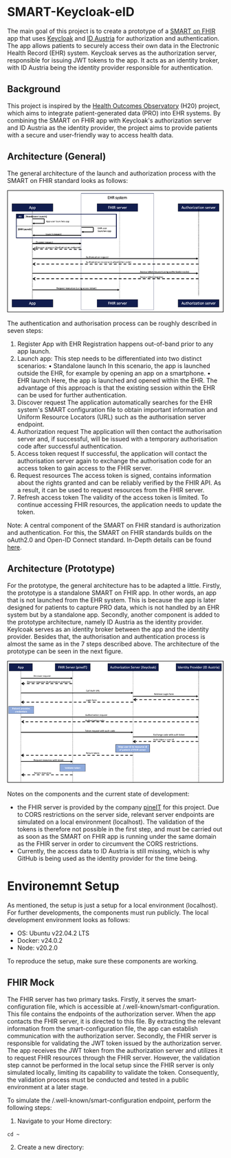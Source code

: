 # SMART-Keycloak-eID
The main goal of this project is to create a prototype of a [SMART on FHIR](https://docs.smarthealthit.org) app that uses [Keycloak](https://www.keycloak.org) and [ID Austria](https://www.oesterreich.gv.at/id-austria.html) for authorization and authentication. The app allows patients to securely access their own data in the Electronic Health Record (EHR) system. Keycloak serves as the authorization server, responsible for issuing JWT tokens to the app. It acts as an identity broker, with ID Austria being the identity provider responsible for authentication.

## Background
This project is inspired by the [Health Outcomes Observatory](https://health-outcomes-observatory.eu) (H20) project, which aims to integrate patient-generated data (PRO) into EHR systems. By combining the SMART on FHIR app with Keycloak's authorization server and ID Austria as the identity provider, the project aims to provide patients with a secure and user-friendly way to access health data.

## Architecture (General)
The general architecture of the launch and authorization process with the SMART on FHIR standard looks as follows:

![Architecture - General](images/image.png)

The authentication and authorisation process can be roughly described in seven steps:
1.	Register App with EHR
Registration happens out-of-band prior to any app launch.
2.	Launch app:
This step needs to be differentiated into two distinct scenarios:
•	Standalone launch
In this scenario, the app is launched outside the EHR, for example by opening an app on a smartphone.
•	EHR launch
Here, the app is launched and opened within the EHR. The advantage of this approach is that the existing session within the EHR can be used for further authentication.
3.	Discover request
The application automatically searches for the EHR system's SMART configuration file to obtain important information and Uniform Resource Locators (URL) such as the authorisation server endpoint.
4.	Authorization request
The application will then contact the authorisation server and, if successful, will be issued with a temporary authorisation code after successful authentication. 
5.	Access token request
If successful, the application will contact the authorisation server again to exchange the authorisation code for an access token to gain access to the FHIR server.
6.	Request resources
The access token is signed, contains information about the rights granted and can be reliably verified by the FHIR API. As a result, it can be used to request resources from the FHIR server.
7.	Refresh access token
The validity of the access token is limited. To continue accessing FHIR resources, the application needs to update the token.

Note: A central component of the SMART on FHIR standard is authorization and authentication. For this, the SMART on FHIR standards builds on the oAuth2.0 and Open-ID Connect standard. In-Depth details can be found [here](https://build.fhir.org/ig/HL7/smart-app-launch/app-launch.html#launch-app-standalone-launch). 

## Architecture (Prototype)
For the prototype, the general architecture has to be adapted a little. Firstly, the prototype is a standalone SMART on FHIR app. In other words, an app that is not launched from the EHR system. This is because the app is later designed for patients to capture PRO data, which is not handled by an EHR system but by a standalone app. Secondly, another component is added to the prototype architecture, namely ID Austria as the identity provider. Keylcoak serves as an identity broker between the app and the identity provider. Besides that, the authorisation and authentication process is almost the same as in the 7 steps described above. The architecture of the prototype can be seen in the next figure.

![Architecture - Prototype](images/image1.png)

Notes on the components and the current state of development:
- the FHIR server is provided by the company [pineIT](https://www.pineit.at) for this project. Due to CORS restrictions on the server side, relevant server endpoints are simulated on a local environment (localhost). The validation of the tokens is therefore not possible in the first step, and must be carried out as soon as the SMART on FHIR app is running under the same domain as the FHIR server in order to circumvent the CORS restrictions.
- Currently, the access data to ID Austria is still missing, which is why GitHub is being used as the identity provider for the time being.

# Environemnt Setup
As mentioned, the setup is just a setup for a local environment (localhost). For further developments, the components must run publicly. The local development environment looks as follows:

- OS: Ubuntu v22.04.2 LTS
- Docker: v24.0.2
- Node: v20.2.0

To reproduce the setup, make sure these components are working.

## FHIR Mock
The FHIR server has two primary tasks. Firstly, it serves the smart-configuration file, which is accessible at /.well-known/smart-configuration. This file contains the endpoints of the authorization server. When the app contacts the FHIR server, it is directed to this file. By extracting the relevant information from the smart-configuration file, the app can establish communication with the authorization server. Secondly, the FHIR server is responsible for validating the JWT token issued by the authorization server. The app receives the JWT token from the authorization server and utilizes it to request FHIR resources through the FHIR server. However, the validation step cannot be performed in the local setup since the FHIR server is only simulated locally, limiting its capability to validate the token. Consequently, the validation process must be conducted and tested in a public environment at a later stage.

To simulate the /.well-known/smart-configuration endpoint, perform the following steps:

1. Navigate to your Home directory:
```
cd ~
```

2. Create a new directory:
